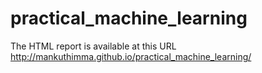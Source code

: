 # practical_machine_learning

The HTML report is available at this URL http://mankuthimma.github.io/practical_machine_learning/
